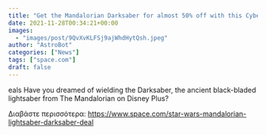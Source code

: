 ```yaml
---
title: "Get the Mandalorian Darksaber for almost 50% off with this Cyber Monday deal!"
date: 2021-11-28T00:34:21+00:00
images:
  - "images/post/9QvXvKLFSj9ajWhdHytQsh.jpeg"
author: "AstroBot"
categories: ["News"]
tags: ["space.com"]
draft: false
---
```


eals Have you dreamed of wielding the Darksaber, the ancient black-bladed lightsaber from The Mandalorian on Disney Plus? 

Διαβάστε περισσότερα: https://www.space.com/star-wars-mandalorian-lightsaber-darksaber-deal

